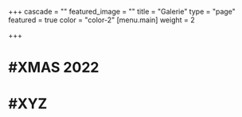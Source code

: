 +++
cascade = ""
featured_image = ""
title = "Galerie"
type = "page"
featured = true
color = "color-2"
[menu.main]
weight = 2

+++
# #XMAS 2022



# #XYZ


